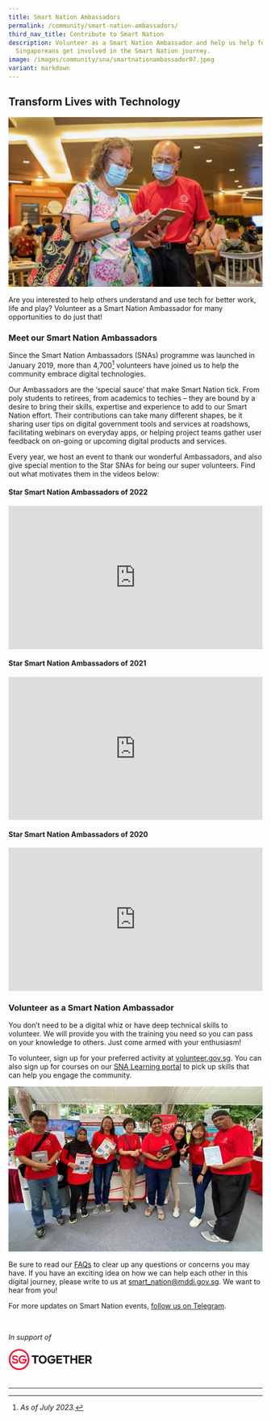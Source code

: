 ```yaml
---
title: Smart Nation Ambassadors
permalink: /community/smart-nation-ambassadors/
third_nav_title: Contribute to Smart Nation
description: Volunteer as a Smart Nation Ambassador and help us help fellow
  Singaporeans get involved in the Smart Nation journey.
image: /images/community/sna/smartnationambassador07.jpeg
variant: markdown
---
```

## Transform Lives with Technology

![Smart Nation Ambassdors](/images/community/sna/smartnationambassador02.jpeg)

Are you interested to help others understand and use tech for better work, life and play? Volunteer as a Smart Nation Ambassador for many opportunities to do just that!

### Meet our Smart Nation Ambassadors

Since the Smart Nation Ambassadors (SNAs) programme was launched in January 2019, more than 4,700[^1] volunteers have joined us to help the community embrace digital technologies.

Our Ambassadors are the ‘special sauce’ that make Smart Nation tick. From poly students to retirees, from academics to techies – they are bound by a desire to bring their skills, expertise and experience to add to our Smart Nation effort. Their contributions can take many different shapes, be it sharing user tips on digital government tools and services at roadshows, facilitating webinars on everyday apps, or helping project teams gather user feedback on on-going or upcoming digital products and services.

Every year, we host an event to thank our wonderful Ambassadors, and also give special mention to the Star SNAs for being our super volunteers. Find out what motivates them in the videos below:

#### Star Smart Nation Ambassadors of 2022

<div style="max-width: 1280px">
    <div style="height: 0;
            overflow: hidden;
            position: relative;
            padding-bottom: 56.25%;">
        <iframe src="https://www.youtube.com/embed/iwneK5LM_so" height="720" width="1280" frameborder="0" title="YouTube video player" allow="accelerometer; autoplay; clipboard-write; encrypted-media; gyroscope; picture-in-picture" style="top: 0;
                left: 0;
                right: 0;
                bottom: 0;
                height: 100%;
                border: none;
                max-width: 100%;
                position: absolute;"></iframe>
    </div>
</div>


#### Star Smart Nation Ambassadors of 2021

<div style="max-width: 1280px">
    <div style="height: 0;
            overflow: hidden;
            position: relative;
            padding-bottom: 56.25%;">
        <iframe src="https://www.youtube.com/embed/-V8zlVy499o" height="720" width="1280" frameborder="0" title="YouTube video player" allow="accelerometer; autoplay; clipboard-write; encrypted-media; gyroscope; picture-in-picture" style="top: 0;
                left: 0;
                right: 0;
                bottom: 0;
                height: 100%;
                border: none;
                max-width: 100%;
                position: absolute;"></iframe>
    </div>
</div>

#### Star Smart Nation Ambassadors of 2020

<div style="max-width: 1280px">
    <div style="height: 0;
            overflow: hidden;
            position: relative;
            padding-bottom: 56.25%;">
        <iframe src="https://www.youtube.com/embed/sY__ajCgMnk" height="720" width="1280" frameborder="0" title="YouTube video player" allow="accelerometer; autoplay; clipboard-write; encrypted-media; gyroscope; picture-in-picture" style="top: 0;
                left: 0;
                right: 0;
                bottom: 0;
                height: 100%;
                border: none;
                max-width: 100%;
                position: absolute;"></iframe>
    </div>
</div>

### Volunteer as a Smart Nation Ambassador

You don’t need to be a digital whiz or have deep technical skills to volunteer. We will provide you with the training you need so you can pass on your knowledge to others. Just come armed with your enthusiasm!

To volunteer, sign up for your preferred activity at&nbsp;[volunteer.gov.sg](https://www.volunteer.gov.sg/volunteer/agencies/agency_details/?code=SmartNation). You can also sign up for courses on our&nbsp;[SNA Learning portal](https://go.gov.sg/snalearn)&nbsp;to pick up skills that can help you engage the community.

![Smart Nation Ambassdors](/images/community/sna/sna-grp.jpg)

Be sure to read our&nbsp;[FAQs](https://www.smartnation.gov.sg/community/smart-nation-ambassadors/faq)&nbsp;to clear up any questions or concerns you may have. If you have an exciting idea on how we can help each other in this digital journey, please write to us at&nbsp;[smart_nation@mddi.gov.sg](mailto:smart_nation@mddi.gov.sg). We want to hear from you!

For more updates on Smart Nation events,&nbsp;[follow us on Telegram](https://t.me/SmartNationAmbassadors).

<br>

<em>In support of</em> 
<div style="width:33%;height:33%;"><a href="https://www.sg"><img src="/images/banners/sgt-logo.jpeg" alt="Singapore Together Movement"></a> </div>

<br>


***

[^1]: *As of July 2023.*